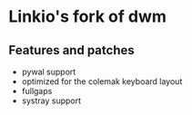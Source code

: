 # Linkio's fork of dwm

## Features and patches
- pywal support
- optimized for the colemak keyboard layout
- fullgaps
- systray support


